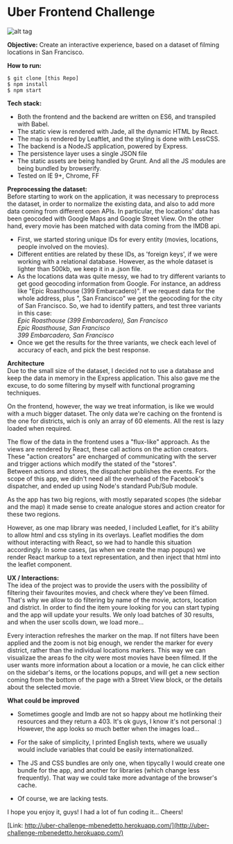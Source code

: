 # Uber Frontend Challenge

![alt tag](http://www.mbenedetto.com/wp-content/uploads/2016/03/Screen-Shot-2016-03-24-at-23.55.18-1024x563.png)


**Objective:** Create an interactive experience, based on a dataset of filming locations in San Francisco.

**How to run:** 
```
$ git clone [this Repo]
$ npm install
$ npm start
```

**Tech stack:** 
- Both the frontend and the backend are written on ES6, and transpiled with Babel. 
- The static view is rendered with Jade, all the dynamic HTML by React.
- The map is rendered by Leaftlet, and the styling is done with LessCSS.
- The backend is a NodeJS application, powered by Express.
- The persistence layer uses a single JSON file
- The static assets are being handled by Grunt. And all the JS modules are being bundled by browserify.
- Tested on IE 9+, Chrome, FF


**Preprocessing the dataset:**   
Before starting to work on the application, it was necessary to preprocess the dataset, in order to normalize the existing data, and also to add more data coming from different open APIs.
In particular, the locations' data has been geocoded with Google Maps and Google Street View. On the other hand, every movie has been matched with data coming from the IMDB api. 

- First, we started storing unique IDs for every entity (movies, locations, people involved on the movies). 
- Different entities are related by these IDs, as 'foreign keys', if we were working with a relational database. However, as the whole dataset is lighter than 500kb, we keep it in a .json file.
- As the locations data was quite messy, we had to try different variants to get good geocoding information from Google. For instance, an address like "Epic Roasthouse (399 Embarcadero)". If we request data for the whole address, plus ", San Francisco" we get the geocoding for the city of San Francisco. 
So, we had to identify patters, and test three variants in this case:    
     *Epic Roasthouse (399 Embarcadero), San Francisco*   
     *Epic Roasthouse, San Francisco*   
     *399 Embarcadero, San Francisco*   
- Once we get the results for the three variants, we check each level of accuracy of each, and pick the best response.


**Architecture**   
Due to the small size of the dataset, I decided not to use a database and keep the data in memory in the Express application. This also gave me the excuse, to do some filtering by myself with functional programing techniques.

On the frontend, however, the way we treat information, is like we would with a much bigger dataset. The only data we're caching on the frontend is the one for districts, wich is only an array of 60 elements. All the rest is lazy loaded when required.

The flow of the data in the frontend uses a "flux-like" approach. As the views are rendered by React, these call actions on the action creators. These "action creators" are encharged of communicating with the server and trigger actions which modify the stated of the "stores".   
Between actions and stores, the dispatcher publishes the events. For the scope of this app, we didn't need all the overhead of the Facebook's dispatcher, and ended up using Node's standard Pub/Sub module.    

As the app has two big regions, with mostly separated scopes (the sidebar and the map) it made sense to create analogue stores and action creator for these two regions.

However, as one map library was needed, I included Leaflet, for it's ability to allow html and css styling in its overlays. Leaflet modifies the dom without interacting with React, so we had to handle this situation accordingly. In some cases, (as when we create the map popups) we render React markup to a text representation, and then inject that html into the leaflet component.


**UX / Interactions:**  
The idea of the project was to provide the users with the possibility of filtering their favourites movies, and check where they've been filmed.
That's why we allow to do filtering by name of the movie, actors, location and district. In order to find the item youre looking for you can start typing and the app will update your results. We only load batches of 30 results, and when the user scolls down, we load more...     

Every interaction refreshes the marker on the map. If not filters have been applied and the zoom is not big enough, we render the marker for every district, rather than the individual locations markers. This way we can visualizae the areas fo the city were most movies have been filmed.
If the user wants more information about a location or a movie, he can click either on the sidebar's items, or the locations popups, and will get a new section coming from the bottom of the page with a Street View block, or the details about the selected movie.


**What could be improved**
- Sometimes google and Imdb are not so happy about me hotlinking their resources and they return a 403. It's ok guys, I know it's not personal :)  However, the app looks so much better when the images load... 
- For the sake of simplicity, I printed English texts, where we usually would include variables that could be easily internationalized. 
- The JS and CSS bundles are only one, when tipycally I would create one bundle for the app, and another for libraries  (which change less frequently). That way we could take more advantage of the browser's cache. 

- Of course, we are lacking tests. 


I hope you enjoy it, guys! I had a lot of fun coding it...
Cheers!

[Link: http://uber-challenge-mbenedetto.herokuapp.com/](http://uber-challenge-mbenedetto.herokuapp.com/)







